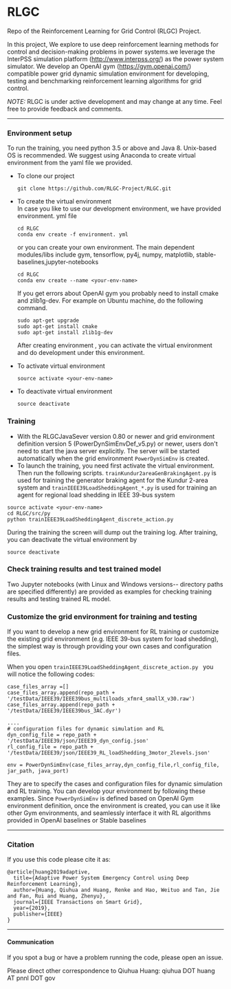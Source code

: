# RLGC
Repo of the Reinforcement Learning for Grid Control (RLGC) Project. 

In this project, We explore to use deep reinforcement learning methods for control and decision-making problems in power systems.we leverage the InterPSS simulation platform (http://www.interpss.org/) as the power system simulator. We develop an OpenAI gym (https://gym.openai.com/) compatible power grid dynamic simulation environment for developing, testing and benchmarking reinforcement learning algorithms for grid control.


*NOTE:* RLGC is under active development and may change at any time. Feel free to provide feedback and comments.
    
--------------------------------------
### Environment setup  

   To run the training, you need python 3.5 or above and Java 8. Unix-based OS is recommended. We suggest using Anaconda to create virtual environment from the yaml file we provided.  

   - To clone our project  
     
     ```  
     git clone https://github.com/RLGC-Project/RLGC.git
     ```

   - To create the virtual environment   
     In case you like to use our development environment, we have provided environment. yml file
     
     ```
     cd RLGC
     conda env create -f environment. yml
     ``` 
     
     or you can create your own environment. The main dependent modules/libs include gym, tensorflow, py4j, numpy, matplotlib, stable-baselines,jupyter-notebooks
     ```
     cd RLGC    
     conda env create --name <your-env-name>  
     ```

     If you get errors about OpenAI gym you probably need to install cmake and zlib1g-dev. For example on Ubuntu machine, do the following command.  

     ```  
     sudo apt-get upgrade
     sudo apt-get install cmake
     sudo apt-get install zlib1g-dev
     ```

     After creating environment **<your-env-name>**, you can activate the virtual environment and do development under this environment.  

   - To activate virtual environment  

     ```
     source activate <your-env-name>  
     ```

   - To deactivate virtual environment  

     ```
     source deactivate
     ```


### Training

- With the RLGCJavaSever version 0.80 or newer and 
grid environment definition version 5 (PowerDynSimEnvDef_v5.py)
 or newer, users don't need to start the java server explicitly. 
 The server will be started automatically when the grid environment
 ``PowerDynSimEnv`` is created.
- To launch the training, you need first activate the virtual 
environment. Then run the following scripts. 
```trainKundur2areaGenBrakingAgent.py``` is used for training 
the generator braking agent for the Kundur 2-area system and ```trainIEEE39LoadSheddingAgent_*.py``` is used for training an agent for regional load shedding in IEEE 39-bus system


```
source activate <your-env-name> 
cd RLGC/src/py  
python trainIEEE39LoadSheddingAgent_discrete_action.py 
```

During the training the screen will dump out the training log. After training, you can deactivate the virtual environment by  

```
source deactivate
```



###  Check training results and test trained model

Two Jupyter notebooks (with Linux and Windows versions-- directory paths are specified differently) are provided as examples for checking training results and testing trained RL model.



### Customize the grid environment for training and testing
If you want to develop a new grid environment for RL training or customize the existing grid environment (e.g. IEEE 39-bus system for load shedding), the simplest way is through providing 
your own cases and configuration files. 

When you open ``trainIEEE39LoadSheddingAgent_discrete_action.py `` you will notice the following
codes:

```
case_files_array =[]
case_files_array.append(repo_path + '/testData/IEEE39/IEEE39bus_multiloads_xfmr4_smallX_v30.raw')
case_files_array.append(repo_path + '/testData/IEEE39/IEEE39bus_3AC.dyr')

....
# configuration files for dynamic simulation and RL
dyn_config_file = repo_path + '/testData/IEEE39/json/IEEE39_dyn_config.json'
rl_config_file = repo_path + '/testData/IEEE39/json/IEEE39_RL_loadShedding_3motor_2levels.json'

env = PowerDynSimEnv(case_files_array,dyn_config_file,rl_config_file, jar_path, java_port)
```

They are to specify the cases and configuration files for dynamic simulation and RL training.
You can develop your environment by following these examples. Since ``PowerDynSimEnv`` is defined based on 
OpenAI Gym environment definition, once the environment is created, you can use it like other Gym environments,
and seamlessly interface it with RL algorithms provided in OpenAI baselines or Stable baselines 


--------------------------------------

### Citation

If you use this code please cite it as:

```
@article{huang2019adaptive,
  title={Adaptive Power System Emergency Control using Deep Reinforcement Learning},
  author={Huang, Qiuhua and Huang, Renke and Hao, Weituo and Tan, Jie and Fan, Rui and Huang, Zhenyu},
  journal={IEEE Transactions on Smart Grid},
  year={2019},
  publisher={IEEE}
}
```


--------------------------------------
#### Communication

If you spot a bug or have a problem running the code, please open an issue.

Please direct other correspondence to Qiuhua Huang: qiuhua DOT huang AT pnnl DOT gov


